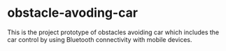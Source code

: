 # obstacle-avoding-car
This is the project prototype of obstacles avoiding car which includes the car control by using Bluetooth connectivity with mobile devices. 
